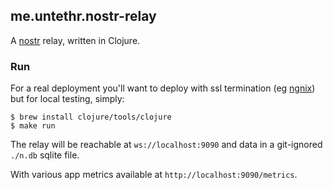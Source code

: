 ## me.untethr.nostr-relay

A [nostr](https://github.com/fiatjaf/nostr/) relay, written in Clojure.

### Run

For a real deployment you'll want to deploy with ssl termination (eg [ngnix](https://www.nginx.com/))
but for local testing, simply:

```
$ brew install clojure/tools/clojure
$ make run
```

The relay will be reachable at `ws://localhost:9090` and data
in a git-ignored `./n.db` sqlite file.

With various app metrics available at `http://localhost:9090/metrics`.